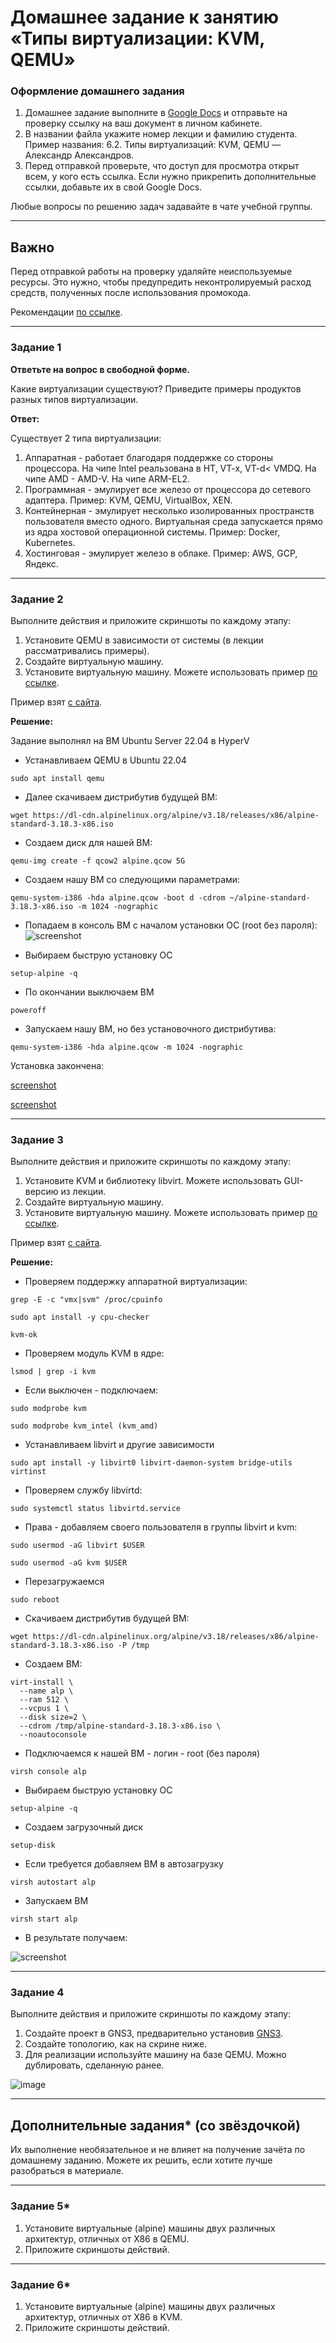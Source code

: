 # Домашнее задание к занятию «Типы виртуализации: KVM, QEMU»


### Оформление домашнего задания

1. Домашнее задание выполните в [Google Docs](https://docs.google.com/) и отправьте на проверку ссылку на ваш документ в личном кабинете.  
1. В названии файла укажите номер лекции и фамилию студента. Пример названия: 6.2. Типы виртуализаций: KVM, QEMU — Александр Александров.
1. Перед отправкой проверьте, что доступ для просмотра открыт всем, у кого есть ссылка. Если нужно прикрепить дополнительные ссылки, добавьте их в свой Google Docs.

Любые вопросы по решению задач задавайте в чате учебной группы.

 ---

## Важно

Перед отправкой работы на проверку удаляйте неиспользуемые ресурсы.
Это нужно, чтобы предупредить неконтролируемый расход средств, полученных после использования промокода.

Рекомендации [по ссылке](https://github.com/netology-code/sdvps-homeworks/tree/main/recommend).

---

### Задание 1

**Ответьте на вопрос в свободной форме.**

Какие виртуализации существуют? Приведите примеры продуктов разных типов виртуализации.

**Ответ:**

Существует 2 типа виртуализации:
1. Аппаратная - работает благодаря поддержке со стороны процессора. На чипе Intel реальзована в HT, VT-x, VT-d< VMDQ. На чипе AMD - AMD-V. На чипе ARM-EL2.
1. Программная - эмулирует все железо от процессора до сетевого адаптера. Пример: KVM, QEMU, VirtualBox, XEN.
1. Контейнерная - эмулирует несколько изолированных пространств пользователя вместо одного. Виртуальная среда запускается прямо из ядра хостовой операционной системы. Пример: Docker, Kubernetes.
1. Хостинговая - эмулирует железо в облаке. Пример: AWS, GCP, Яндекс.

---

### Задание 2 

Выполните действия и приложите скриншоты по каждому этапу:

1. Установите QEMU в зависимости от системы (в лекции рассматривались примеры).
2. Создайте виртуальную машину.
3. Установите виртуальную машину.
Можете использовать пример [по ссылке](https://dl-cdn.alpinelinux.org/alpine/v3.13/releases/x86/alpine-standard-3.13.5-x86.iso).

Пример взят [с сайта](https://alpinelinux.org). 
 
 **Решение:**

 Задание выполнял на ВМ Ubuntu Server 22.04 в HyperV

* Устанавливаем QEMU в Ubuntu 22.04
```
sudo apt install qemu
```
* Далее скачиваем дистрибутив будущей ВМ:
```
wget https://dl-cdn.alpinelinux.org/alpine/v3.18/releases/x86/alpine-standard-3.18.3-x86.iso
```
* Создаем диск для нашей ВМ:
```
qemu-img create -f qcow2 alpine.qcow 5G
```
* Создаем нашу ВМ со следующими параметрами:
```
qemu-system-i386 -hda alpine.qcow -boot d -cdrom ~/alpine-standard-3.18.3-x86.iso -m 1024 -nographic
```

* Попадаем в консоль ВМ с началом установки ОС (root без пароля):
![screenshot](https://github.com/yeti890/fops_15/blob/main/screenshots/alpine-start.png)

* Выбираем быструю установку ОС 
```
setup-alpine -q
```

* По окончании выключаем ВМ
```
poweroff
```
* Запускаем нашу ВМ, но без установочного дистрибутива:
```
qemu-system-i386 -hda alpine.qcow -m 1024 -nographic
```
Установка закончена:

[screenshot](https://github.com/yeti890/fops_15/blob/main/screenshots/ps-qemu.png)

[screenshot](https://github.com/yeti890/fops_15/blob/main/screenshots/qemu-running.png)


---

### Задание 3 

Выполните действия и приложите скриншоты по каждому этапу:

1. Установите KVM и библиотеку libvirt. Можете использовать GUI-версию из лекции. 
2. Создайте виртуальную машину. 
3. Установите виртуальную машину. 
Можете использовать пример [по ссылке](https://dl-cdn.alpinelinux.org/alpine/v3.13/releases/x86/alpine-standard-3.13.5-x86.iso). 

Пример взят [с сайта](https://alpinelinux.org). 
 
 **Решение:**

* Проверяем поддержку аппаратной виртуализации:
```
grep -E -c "vmx|svm" /proc/cpuinfo
```
```
sudo apt install -y cpu-checker
```
```
kvm-ok
```

* Проверяем модуль KVM в ядре:
```
lsmod | grep -i kvm
```

* Если выключен - подключаем:
```
sudo modprobe kvm
```
```
sudo modprobe kvm_intel (kvm_amd)
```

* Устанавливаем libvirt и другие зависимости
```
sudo apt install -y libvirt0 libvirt-daemon-system bridge-utils virtinst
```

* Проверяем службу libvirtd:

```
sudo systemctl status libvirtd.service
```

* Права - добавляем своего пользователя в группы libvirt и kvm:
```
sudo usermod -aG libvirt $USER
```

```
sudo usermod -aG kvm $USER
```

* Перезагружаемся
```
sudo reboot
```

* Скачиваем дистрибутив будущей ВМ:
```
wget https://dl-cdn.alpinelinux.org/alpine/v3.18/releases/x86/alpine-standard-3.18.3-x86.iso -P /tmp
```

* Создаем ВМ:
```
virt-install \
  --name alp \
  --ram 512 \
  --vcpus 1 \
  --disk size=2 \
  --cdrom /tmp/alpine-standard-3.18.3-x86.iso \
  --noautoconsole
```

* Подключаемся к нашей ВМ - логин - root (без пароля)
```
virsh console alp
```

* Выбираем быструю установку ОС 
```
setup-alpine -q
```

* Создаем загрузочный диск 
```
setup-disk
```

* Если требуется добавляем ВМ в автозагрузку
```
virsh autostart alp
```

* Запускаем ВМ
```
virsh start alp
```

* В результате получаем:

![screenshot](https://github.com/yeti890/fops_15/blob/main/screenshots/alpine-running.png)

 ---

### Задание 4

Выполните действия и приложите скриншоты по каждому этапу:

1. Создайте проект в GNS3, предварительно установив [GNS3](https://github.com/GNS3/gns3-gui/releases).
2. Создайте топологию, как на скрине ниже.
3. Для реализации используйте машину на базе QEMU. Можно дублировать, сделанную ранее. 

![image](https://user-images.githubusercontent.com/73060384/118615008-f95e9680-b7c8-11eb-9610-fc1e73d8bd70.png)


---

## Дополнительные задания* (со звёздочкой)

Их выполнение необязательное и не влияет на получение зачёта по домашнему заданию. Можете их решить, если хотите лучше разобраться в материале.

 ---

### Задание 5*

1. Установите виртуальные (alpine) машины двух различных архитектур, отличных от X86 в QEMU.
1. Приложите скриншоты действий.

---

### Задание 6*

1. Установите виртуальные (alpine) машины двух различных архитектур, отличных от X86 в KVM.
1. Приложите скриншоты действий.